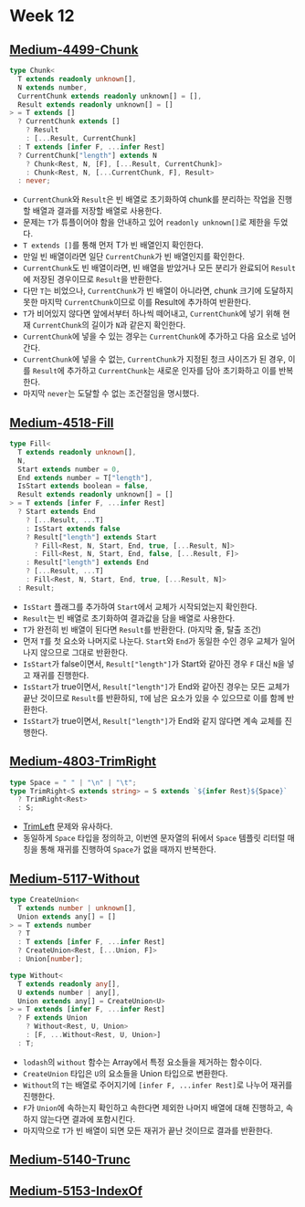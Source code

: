 # Week 12

## [Medium-4499-Chunk](./medium/4499-chunk.ts)

```ts
type Chunk<
  T extends readonly unknown[],
  N extends number,
  CurrentChunk extends readonly unknown[] = [],
  Result extends readonly unknown[] = []
> = T extends []
  ? CurrentChunk extends []
    ? Result
    : [...Result, CurrentChunk]
  : T extends [infer F, ...infer Rest]
  ? CurrentChunk["length"] extends N
    ? Chunk<Rest, N, [F], [...Result, CurrentChunk]>
    : Chunk<Rest, N, [...CurrentChunk, F], Result>
  : never;
```

- `CurrentChunk`와 `Result`은 빈 배열로 초기화하여 chunk를 분리하는 작업을 진행할 배열과 결과를 저장할 배열로 사용한다.
- 문제는 `T`가 튜플이어야 함을 안내하고 있어 `readonly unknown[]`로 제한을 두었다.
- `T extends []`를 통해 먼저 T가 빈 배열인지 확인한다.
- 만일 빈 배열이라면 일단 `CurrentChunk`가 빈 배열인지를 확인한다.
- `CurrentChunk`도 빈 배열이라면, 빈 배열을 받았거나 모든 분리가 완료되어 `Result`에 저장된 경우이므로 `Result`을 반환한다.
- 다만 `T`는 비었으나, `CurrentChunk`가 빈 배열이 아니라면, chunk 크기에 도달하지 못한 마지막 `CurrentChunk`이므로 이를 Result에 추가하여 반환한다.
- `T`가 비어있지 않다면 앞에서부터 하나씩 떼어내고, `CurrentChunk`에 넣기 위해 현재 `CurrentChunk`의 길이가 `N`과 같은지 확인한다.
- `CurrentChunk`에 넣을 수 있는 경우는 `CurrentChunk`에 추가하고 다음 요소로 넘어간다.
- `CurrentChunk`에 넣을 수 없는, `CurrentChunk`가 지정된 청크 사이즈가 된 경우, 이를 `Result`에 추가하고 `CurrentChunk`는 새로운 인자를 담아 초기화하고 이를 반복한다.
- 마지막 `never`는 도달할 수 없는 조건절임을 명시했다.

## [Medium-4518-Fill](./medium/4518-fill.ts)

```ts
type Fill<
  T extends readonly unknown[],
  N,
  Start extends number = 0,
  End extends number = T["length"],
  IsStart extends boolean = false,
  Result extends readonly unknown[] = []
> = T extends [infer F, ...infer Rest]
  ? Start extends End
    ? [...Result, ...T]
    : IsStart extends false
    ? Result["length"] extends Start
      ? Fill<Rest, N, Start, End, true, [...Result, N]>
      : Fill<Rest, N, Start, End, false, [...Result, F]>
    : Result["length"] extends End
    ? [...Result, ...T]
    : Fill<Rest, N, Start, End, true, [...Result, N]>
  : Result;
```

- `IsStart` 플래그를 추가하여 `Start`에서 교체가 시작되었는지 확인한다.
- `Result`는 빈 배열로 초기화하여 결과값을 담을 배열로 사용한다.
- `T`가 완전히 빈 배열이 된다면 `Result`를 반환한다. (마지막 줄, 탈출 조건)
- 먼저 `T`를 첫 요소와 나머지로 나눈다. `Start`와 `End`가 동일한 수인 경우 교체가 일어나지 않으므로 그대로 반환한다.
- `IsStart`가 false이면서, `Result["length"]`가 Start와 같아진 경우 `F` 대신 `N`을 넣고 재귀를 진행한다.
- `IsStart`가 true이면서, `Result["length"]`가 End와 같아진 경우는 모든 교체가 끝난 것이므로 `Result`를 반환하되, `T`에 남은 요소가 있을 수 있으므로 이를 함께 반환한다.
- `IsStart`가 true이면서, `Result["length"]`가 End와 같지 않다면 계속 교체를 진행한다.

## [Medium-4803-TrimRight](./medium/4803-trim-right.ts)

```ts
type Space = " " | "\n" | "\t";
type TrimRight<S extends string> = S extends `${infer Rest}${Space}`
  ? TrimRight<Rest>
  : S;
```

- [TrimLeft](./medium/106-trim-left.ts) 문제와 유사하다.
- 동일하게 `Space` 타입을 정의하고, 이번엔 문자열의 뒤에서 `Space` 템플릿 리터럴 매칭을 통해 재귀를 진행하여 `Space`가 없을 때까지 반복한다.

## [Medium-5117-Without](./medium/5117-without.ts)

```ts
type CreateUnion<
  T extends number | unknown[],
  Union extends any[] = []
> = T extends number
  ? T
  : T extends [infer F, ...infer Rest]
  ? CreateUnion<Rest, [...Union, F]>
  : Union[number];

type Without<
  T extends readonly any[],
  U extends number | any[],
  Union extends any[] = CreateUnion<U>
> = T extends [infer F, ...infer Rest]
  ? F extends Union
    ? Without<Rest, U, Union>
    : [F, ...Without<Rest, U, Union>]
  : T;
```

- `lodash`의 `without` 함수는 Array에서 특정 요소들을 제거하는 함수이다.
- `CreateUnion` 타입은 `U`의 요소들을 Union 타입으로 변환한다.
- `Without`의 `T`는 배열로 주어지기에 `[infer F, ...infer Rest]`로 나누어 재귀를 진행한다.
- `F`가 `Union`에 속하는지 확인하고 속한다면 제외한 나머지 배열에 대해 진행하고, 속하지 않는다면 결과에 포함시킨다.
- 마지막으로 `T`가 빈 배열이 되면 모든 재귀가 끝난 것이므로 결과를 반환한다.

## [Medium-5140-Trunc](./medium/5140-trunc.ts)

## [Medium-5153-IndexOf](./medium/5153-indexof.ts)

